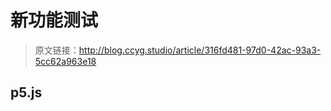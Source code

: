 # 新功能测试

[annotation]: <id> (316fd481-97d0-42ac-93a3-5cc62a963e18)
[annotation]: <status> (public)
[annotation]: <create_time> (2019-04-18 23:13:09)
[annotation]: <category> (计算机技术)

> 原文链接：<http://blog.ccyg.studio/article/316fd481-97d0-42ac-93a3-5cc62a963e18>

## p5.js

<div class="ui segment" id="sketch-holder"></div>

<script src="https://cdn.jsdelivr.net/npm/p5@0.8.0/lib/p5.min.js" async></script>
<script>
function setup() {
    var canvas = createCanvas(640, 480);
    canvas.parent('sketch-holder');
}

function draw() {
    if (mouseIsPressed) {
        fill(0);
    } else {
        fill(255);
    }
    ellipse(mouseX, mouseY, 80, 80);
}
</script>